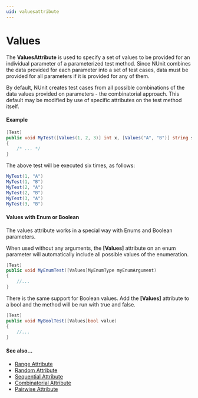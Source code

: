 ```yaml
---
uid: valuesattribute
---
```


# Values


The **ValuesAttribute** is used to specify a set of values to be provided
for an individual parameter of a parameterized test method. Since
NUnit combines the data provided for each parameter into a set of
test cases, data must be provided for all parameters if it is
provided for any of them.

By default, NUnit creates test cases from all possible combinations
of the data values provided on parameters - the combinatorial approach.
This default may be modified by use of specific attributes on the
test method itself.

#### Example

```csharp
[Test]
public void MyTest([Values(1, 2, 3)] int x, [Values("A", "B")] string s)
{
    /* ... */
}
```

The above test will be executed six times, as follows:

```csharp
MyTest(1, "A")
MyTest(1, "B")
MyTest(2, "A")
MyTest(2, "B")
MyTest(3, "A")
MyTest(3, "B")
```

#### Values with Enum or Boolean

The values attribute works in a special way with Enums and Boolean parameters.

When used without any arguments, the **[Values]** attribute on an enum parameter 
will automatically include all possible values of the enumeration.

```csharp
[Test]
public void MyEnumTest([Values]MyEnumType myEnumArgument)
{
    //...
}
```

There is the same support for Boolean values. Add the **[Values]** attribute to a bool
and the method will be run with true and false.

```csharp
[Test]
public void MyBoolTest([Values]bool value)
{
    //...
}
```

#### See also...
 * [Range Attribute](Range.md)
 * [Random Attribute](Random.md)
 * [Sequential Attribute](Sequential.md)
 * [Combinatorial Attribute](Combinatorial.md)
 * [Pairwise Attribute](Pairwise.md)
